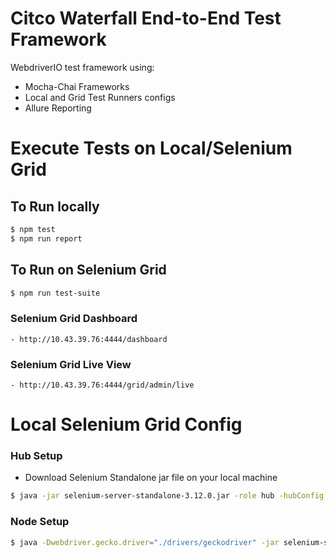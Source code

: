 # Citco Waterfall End-to-End Test Framework

WebdriverIO test framework using:
 - Mocha-Chai Frameworks
 - Local and Grid Test Runners configs
 - Allure Reporting


# Execute Tests on Local/Selenium Grid

## To Run locally

```sh
$ npm test
$ npm run report
```


## To Run on Selenium Grid

```sh
$ npm run test-suite
```

### Selenium Grid Dashboard

    - http://10.43.39.76:4444/dashboard

### Selenium Grid Live View

    - http://10.43.39.76:4444/grid/admin/live


# Local Selenium Grid Config

### Hub Setup

 - Download Selenium Standalone jar file on your local machine

```sh
$ java -jar selenium-server-standalone-3.12.0.jar -role hub -hubConfig gridHubConfig.json
```

### Node Setup

```sh
$ java -Dwebdriver.gecko.driver="./drivers/geckodriver" -jar selenium-server-standalone-3.12.0.jar -role node -nodeConfig gridNodeConfig.json
```

